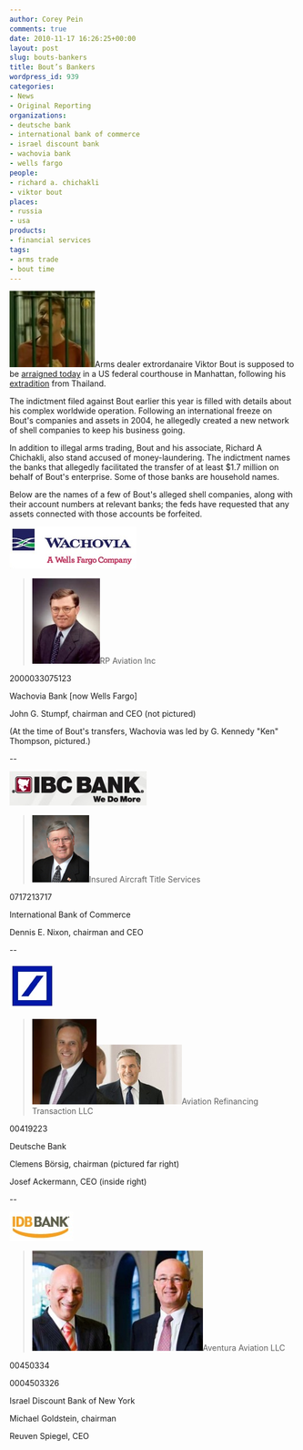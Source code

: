 ```yaml
---
author: Corey Pein
comments: true
date: 2010-11-17 16:26:25+00:00
layout: post
slug: bouts-bankers
title: Bout’s Bankers 
wordpress_id: 939
categories:
- News
- Original Reporting
organizations:
- deutsche bank
- international bank of commerce
- israel discount bank
- wachovia bank
- wells fargo
people:
- richard a. chichakli
- viktor bout
places:
- russia
- usa
products:
- financial services
tags:
- arms trade
- bout time
---
```


![](/images/2010/11/viktor-bout-tv-jail-150x134.jpg)Arms dealer extrordanaire Viktor Bout is supposed to be [arraigned today](http://www.nytimes.com/2010/11/17/world/asia/17thai.html?_r=1&partner=rss&emc=rss) in a US federal courthouse in Manhattan, following his [extradition](http://www.warisbusiness.com/2010/11/bout-time/) from Thailand.

The indictment filed against Bout earlier this year is filled with details about his complex worldwide operation. Following an international freeze on Bout's companies and assets in 2004, he allegedly created a new network of shell companies to keep his business going.

In addition to illegal arms trading, Bout and his associate, Richard A Chichakli, also stand accused of money-laundering. The indictment names the banks that allegedly facilitated the transfer of at least $1.7 million on behalf of Bout's enterprise. Some of those banks are household names.

<!-- more -->Below are the names of a few of Bout's alleged shell companies, along with their account numbers at relevant banks; the feds have requested that any assets connected with those accounts be forfeited.

![](/images/2010/11/wachovia-bank-logo.jpg)


> ![](/images/2010/11/g-kennedy-thompson-wachovia-119x150.jpg)RP Aviation Inc

2000033075123

Wachovia Bank [now Wells Fargo]


John G. Stumpf, chairman and CEO (not pictured)

(At the time of Bout's transfers, Wachovia was led by G. Kennedy "Ken" Thompson, pictured.)


--


![](/images/2010/11/IBC-bank-logo.jpg)


> ![](/images/2010/11/Dennis-E-Nixon-IBC.jpg)Insured Aircraft Title Services

0717213717

International Bank of Commerce


Dennis E. Nixon, chairman and CEO


--


![](/images/2010/11/deutsche-bank-logo.jpg)


> ![](/images/2010/11/Clemens-Borsig-deutsche-bank-113x150.jpg)![](/images/2010/11/josef-ackermann-deutsche-bank-150x105.jpg)Aviation Refinancing Transaction LLC

00419223

Deutsche Bank


Clemens Börsig, chairman (pictured far right)

Josef Ackermann, CEO (inside right)


--


![](/images/2010/11/IDB-bank.jpg)


> ![](/images/2010/11/michael-goldstein-reuven-spiegel-IDB-300x176.jpg)Aventura Aviation LLC

00450334

0004503326

Israel Discount Bank of New York


Michael Goldstein, chairman

Reuven Spiegel, CEO
